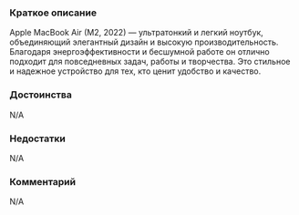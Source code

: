 ### **Краткое описание**
Apple MacBook Air (M2, 2022) — ультратонкий и легкий ноутбук, объединяющий элегантный дизайн и высокую производительность. Благодаря энергоэффективности и бесшумной работе он отлично подходит для повседневных задач, работы и творчества. Это стильное и надежное устройство для тех, кто ценит удобство и качество.

### **Достоинства**
N/A

### **Недостатки**
N/A

### **Комментарий**
N/A
